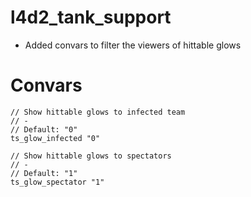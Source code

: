 # l4d2_tank_support

- Added convars to filter the viewers of hittable glows

# Convars
```
// Show hittable glows to infected team  
// -  
// Default: "0"  
ts_glow_infected "0"  

// Show hittable glows to spectators  
// -  
// Default: "1"  
ts_glow_spectator "1"
```
